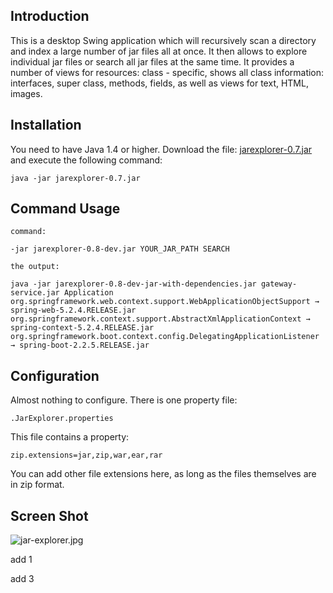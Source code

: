 
## Introduction

This is a desktop Swing application which will recursively scan a directory and index a large number of jar files
all at once. It then allows to explore individual jar files or search all jar files at the same time.
It provides a number of views for resources: class - specific, shows all class information:
interfaces, super class, methods, fields, as well as views for text, HTML, images.

## Installation

You need to have Java 1.4 or higher.
Download the file: [jarexplorer-0.7.jar](https://github.com/javalite/jar-explorer/releases/download/v0.7/jarexplorer-0.7.jar)
and execute the following command:

    java -jar jarexplorer-0.7.jar

## Command Usage
    command:

    -jar jarexplorer-0.8-dev.jar YOUR_JAR_PATH SEARCH

    the output:

    java -jar jarexplorer-0.8-dev-jar-with-dependencies.jar gateway-service.jar Application
    org.springframework.web.context.support.WebApplicationObjectSupport → spring-web-5.2.4.RELEASE.jar
    org.springframework.context.support.AbstractXmlApplicationContext → spring-context-5.2.4.RELEASE.jar
    org.springframework.boot.context.config.DelegatingApplicationListener → spring-boot-2.2.5.RELEASE.jar

## Configuration

Almost nothing to configure. There is one property file:

    .JarExplorer.properties

This file contains a property:

    zip.extensions=jar,zip,war,ear,rar

You can add other file extensions here, as long as the files themselves are in zip format.

## Screen Shot

![jar-explorer.jpg](https://raw.githubusercontent.com/javalite/jar-explorer/master/src/main/resources/jar-explorer.jpg)

add 1

add 3

